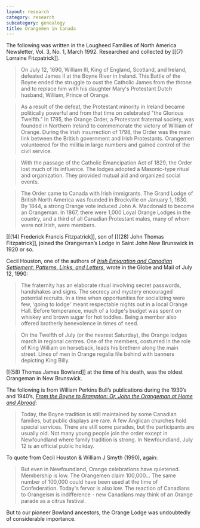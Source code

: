 ```yaml
---
layout: research
category: research
subcategory: genealogy
title: Orangemen in Canada
---
```


The following was written in the Lougheed Families of North America Newsletter, Vol. 3, No. 1, March 1992. Researched and collected by [[(7) Lorraine Fitzpatrick]].

> On July 12, 1690, William III, King of England, Scotland, and Ireland, defeated James II at the Boyne River in Ireland. This Battle of the Boyne ended the struggle to oust the Catholic James from the throne and to replace him with his daughter Mary's Protestant Dutch husband, William, Prince of Orange.

> As a result of the defeat, the Protestant minority in Ireland became politically powerful and from that time on celebrated "the Glorious Twelfth." In 1795, the Orange Order, a Protestant fraternal society, was founded in Northern Ireland to commemorate the victory of William of Orange. During the Irish insurrection of 1798, the Order was the main link between the British government and Irish Protestants. Orangemen volunteered for the militia in large numbers and gained control of the civil service.

> With the passage of the Catholic Emancipation Act of 1829, the Order lost much of its influence. The lodges adopted a Masonic-type ritual and organization. They provided mutual aid and organized social events.

> The Order came to Canada with Irish immigrants. The Grand Lodge of British North America was founded in Brockville on January 1, 1830. By 1844, a strong Orange vote induced John A. Macdonald to become an Orangeman. In 1867, there were 1,000 Loyal Orange Lodges in the country, and a third of all Canadian Protestant males, many of whom were not Irish, were members.

[[(14) Frederick Francis Fitzpatrick]], son of [[(28) John Thomas Fitzpatrick]], joined the Orangeman’s Lodge in Saint John New Brunswick in 1920 or so.

Cecil Houston, one of the authors of [*Irish Emigration and Canadian Settlement: Patterns, Links, and Letters*](https://utorontopress.com/9780802069108/irish-emigration-and-canadian-settlement/), wrote in the Globe and Mail of July 12, 1990:

> The fraternity has an elaborate ritual involving secret passwords, handshakes and signs. The secrecy and mystery encouraged potential recruits. In a time when opportunities for socializing were few, 'going to lodge' meant respectable nights out in a local Orange Hall. Before temperance, much of a lodge's budget was spent on whiskey and brown sugar for hot toddies. Being a member also offered brotherly benevolence in times of need.

> On the Twelfth of July (or the nearest Saturday), the Orange lodges march in regional centres. One of the members, costumed in the role of King William on horseback, leads his brethern along the main street. Lines of men in Orange regalia file behind with banners depicting King Billy.

[[(58) Thomas James Bowland]] at the time of his death, was the oldest Orangeman in New Brunswick.

The following is from William Perkins Bull’s publications during the 1930’s and 1940’s, [*From the Boyne to Brampton: Or, John the Orangeman at Home and Abroad*](https://books.google.ca/books/about/From_the_Boyne_to_Brampton.html?id=9tdYAAAAMAAJ):

> Today, the Boyne tradition is still maintained by some Canadian families, but public displays are rare. A few Anglican churches hold special services. There are still some parades, but the participants are usually old. Not many young people join the order except in Newfoundland where family tradition is strong. In Newfoundland, July 12 is an official public holiday.

To quote from Cecil Houston & William J Smyth (1990), again:

> But even in Newfoundland, Orange celebrations have quietened. Membership is low. The Orangemen claim 100,000... The same number of 100,000 could have been used at the time of Confederation. Today's fervor is also low. The reaction of Canadians to Orangeism is indifference - new Canadians may think of an Orange parade as a citrus festival.

But to our pioneer Bowland ancestors, the Orange Lodge was undoubtedly of considerable importance.
